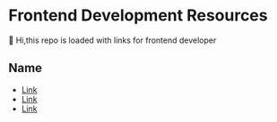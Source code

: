# Frontend Development Resources

👋 Hi,this repo is loaded with links for frontend developer 

## Name

 - [Link](https://awesomeopensource.com/project/elangosundar/awesome-README-templates)
 - [Link](https://github.com/matiassingers/awesome-readme)
 - [Link](https://bulldogjob.com/news/449-how-to-write-a-good-readme-for-your-github-project)

